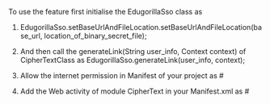 To use the feature first initialise the EdugorillaSso class as
            
1. EdugorillaSso.setBaseUrlAndFileLocation.setBaseUrlAndFileLocation(base_url, location_of_binary_secret_file);
        
2. And then call the generateLink(String user_info, Context context) of CipherTextClass as
        EdugorillaSso.generateLink(user_info, context);
        
3. Allow the internet permission in Manifest of your project as
        #<uses-permission android:name="android.permission.INTERNET"/>
        
4. Add the Web activity of module CipherText in your Manifest.xml as
        #<activity android:name="com.edugorilla.ssologin.WebView"/>
